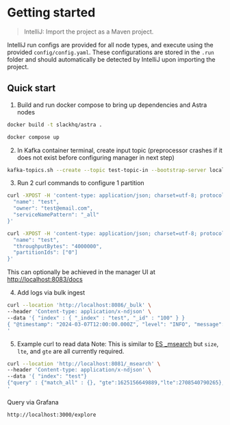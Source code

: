 # Getting started

> IntelliJ: Import the project as a Maven project.

IntelliJ run configs are provided for all node types, and execute using the provided `config/config.yaml`. These
configurations are stored in the `.run` folder and should automatically be detected by IntelliJ upon importing the
project.

## Quick start

1. Build and run docker compose to bring up dependencies and Astra nodes
```bash
docker build -t slackhq/astra .

docker compose up
```

2. In Kafka container terminal, create input topic (preprocessor crashes if it does not exist before configuring manager in next step)
```bash
kafka-topics.sh --create --topic test-topic-in --bootstrap-server localhost:9092
```

3. Run 2 curl commands to configure 1 partition

```bash
curl -XPOST -H 'content-type: application/json; charset=utf-8; protocol=gRPC' http://localhost:8083'/slack.proto.astra.ManagerApiService/CreateDatasetMetadata' -d '{
  "name": "test",
  "owner": "test@email.com",
  "serviceNamePattern": "_all"
}'

curl -XPOST -H 'content-type: application/json; charset=utf-8; protocol=gRPC' http://localhost:8083'/slack.proto.astra.ManagerApiService/UpdatePartitionAssignment' -d '{
  "name": "test",
  "throughputBytes": "4000000",
  "partitionIds": ["0"]
}'
```
This can optionally be achieved in the manager UI at [http://localhost:8083/docs](http://localhost:8083/docs)

4. Add logs via bulk ingest
```bash
curl --location 'http://localhost:8086/_bulk' \
--header 'Content-type: application/x-ndjson' \
--data '{ "index" : { "_index" : "test", "_id" : "100" } }
{ "@timestamp": "2024-03-07T12:00:00.000Z", "level": "INFO", "message": "This is a log message", "service-name": "test" }
'
```

5. Example curl to read data
Note: This is similar to [ES _msearch](https://www.elastic.co/guide/en/elasticsearch/reference/7.17/search-multi-search.html) but `size`, `lte`, and `gte` are all currently required.

```bash
curl --location 'http://localhost:8081/_msearch' \
--header 'Content-type: application/x-ndjson' \
--data '{ "index": "test"}
{"query" : {"match_all" : {}, "gte":1625156649889,"lte":2708540790265}, "size": 500}
'
```

Query via Grafana
```
http://localhost:3000/explore
```